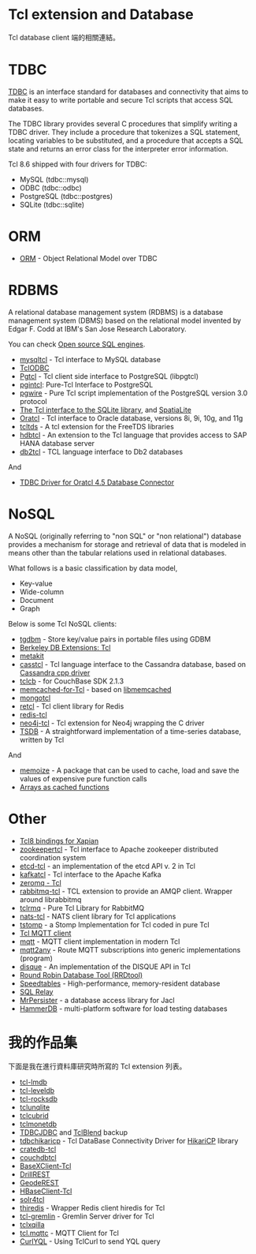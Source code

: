 Tcl extension and Database
=====

Tcl database client 端的相關連結。


TDBC
=====

[TDBC](http://tdbc.tcl.tk/index.cgi/index) is an interface standard
for databases and connectivity that aims to make it easy to write portable
and secure Tcl scripts that access SQL databases.

The TDBC library provides several C procedures that simplify writing a TDBC
driver. They include a procedure that tokenizes a SQL statement, locating
variables to be substituted, and a procedure that accepts a SQL state and
returns an error class for the interpreter error information.

Tcl 8.6 shipped with four drivers for TDBC:
* MySQL (tdbc::mysql)
* ODBC (tdbc::odbc)
* PostgreSQL (tdbc::postgres)
* SQLite (tdbc::sqlite)

ORM
=====

* [ORM](https://wiki.tcl.tk/26254) - Object Relational Model over TDBC


RDBMS
=====

A relational database management system (RDBMS) is a database management 
system (DBMS) based on the relational model invented by Edgar F. Codd at 
IBM's San Jose Research Laboratory.

You can check [Open source SQL engines](http://www.martinbroadhurst.com/sql-engines.html).

* [mysqltcl](http://www.xdobry.de/mysqltcl/) - Tcl interface to MySQL database
* [TclODBC](https://sourceforge.net/projects/tclodbc/)
* [Pgtcl](http://flightaware.github.io/Pgtcl/) - Tcl client side interface to PostgreSQL (libpgtcl)
* [pgintcl](https://sourceforge.net/projects/pgintcl/): Pure-Tcl Interface to PostgreSQL
* [pgwire](https://github.com/cyanogilvie/pgwire) - Pure Tcl script implementation of
the PostgreSQL version 3.0 protocol
* [The Tcl interface to the SQLite library](http://www.sqlite.org/tclsqlite.html), and 
[SpatiaLite](https://wiki.tcl.tk/23457)
* [Oratcl](http://oratcl.sourceforge.net/) - Tcl interface to Oracle database, versions 8i, 9i, 10g, and 11g
* [tcltds](https://github.com/cloudsidekick/tcltds) - A tcl extension for the FreeTDS libraries
* [hdbtcl](https://github.com/quietboil/hdbtcl) - An extension to the Tcl language that 
provides access to SAP HANA database server 
* [db2tcl](https://github.com/memmertoIBM/db2tcl) - TCL language interface to Db2 databases

And

* [TDBC Driver for Oratcl 4.5 Database Connector](https://fossil.sowaswie.de/tdbc_oratcl/index)


NoSQL
=====

A NoSQL (originally referring to "non SQL" or "non relational") database 
provides a mechanism for storage and retrieval of data that is modeled in 
means other than the tabular relations used in relational databases.

What follows is a basic classification by data model,
* Key-value
* Wide-column
* Document
* Graph

Below is some Tcl NoSQL clients:

* [tgdbm](http://www.vogel-nest.de/tgdbmqgdbm-library-for-tcl-version-0-5/) - Store key/value pairs
in portable files using GDBM
* [Berkeley DB Extensions: Tcl](https://docs.oracle.com/cd/E17276_01/html/programmer_reference/tcl.html)
* [metakit](https://github.com/pooryorick/metakit/)
* [casstcl](https://github.com/flightaware/casstcl) - Tcl language interface to the Cassandra database,
based on [Cassandra cpp driver](https://github.com/datastax/cpp-driver)
* [tclcb](https://sourceforge.net/projects/tclfltk/files/Linux/Couchbase/) - for CouchBase SDK 2.1.3
* [memcached-for-Tcl](https://github.com/bovine/memcached-for-Tcl) - based on
[libmemcached](http://libmemcached.org/libMemcached.html)
* [mongotcl](https://github.com/flightaware/mongotcl)
* [retcl](https://github.com/gahr/retcl) - Tcl client library for Redis
* [redis-tcl](https://github.com/bradvoth/redis-tcl)
* [neo4j-tcl](https://icube-forge.unistra.fr/akress/neo4j-tcl/) - Tcl extension for Neo4j wrapping the C driver
* [TSDB](https://wiki.tcl.tk/41240) - A straightforward implementation of a time-series database, written by Tcl

And

* [memoize](https://wiki.tcl.tk/10981) - A package that can be used to cache, 
load and save the values of expensive pure function calls
* [Arrays as cached functions](https://wiki.tcl.tk/4495)


Other
=====

* [Tcl8 bindings for Xapian](https://xapian.org/docs/bindings/tcl8/)
* [zookeepertcl](https://github.com/flightaware/zookeepertcl) - Tcl interface to Apache zookeeper 
distributed coordination system
* [etcd-tcl](https://github.com/efrecon/etcd-tcl) - an implementation of the etcd API v. 2 in Tcl
* [kafkatcl](https://github.com/flightaware/kafkatcl) - Tcl interface to the Apache Kafka
* [zeromq - Tcl](http://zeromq.org/bindings:tcl)
* [rabbitmq-tcl](https://github.com/dereckson/rabbitmq-tcl) - TCL extension to provide an AMQP client. Wrapper around librabbitmq
* [tclrmq](https://github.com/flightaware/tclrmq) - Pure Tcl Library for RabbitMQ
* [nats-tcl](https://github.com/Kazmirchuk/nats-tcl) - NATS client library for Tcl applications
* [tstomp](https://github.com/siemens/tstomp) - a Stomp Implementation for Tcl coded in pure Tcl
* [Tcl MQTT client](https://chiselapp.com/user/schelte/repository/mqtt/home)
* [mqtt](https://github.com/efrecon/mqtt) - MQTT client implementation in modern Tcl
* [mqtt2any](https://github.com/efrecon/mqtt2any) - Route MQTT subscriptions into generic implementations (program)
* [disque](https://github.com/efrecon/disque) - An implementation of the DISQUE API in Tcl
* [Round Robin Database Tool (RRDtool)](http://oss.oetiker.ch/rrdtool/)
* [Speedtables](http://flightaware.github.io/speedtables/) - High-performance, memory-resident database
* [SQL Relay](http://wiki.tcl.tk/9242)
* [MrPersister](http://wiki.tcl.tk/21669) - a database access library for Jacl
* [HammerDB](http://www.hammerdb.com/) - multi-platform software for load testing databases


我的作品集
=====

下面是我在進行資料庫研究時所寫的 Tcl extension 列表。

* [tcl-lmdb](https://github.com/ray2501/tcl-lmdb)
* [tcl-leveldb](https://github.com/ray2501/tcl-leveldb)
* [tcl-rocksdb](https://github.com/ray2501/tcl-rocksdb)
* [tclunqlite](https://github.com/ray2501/tclunqlite)
* [tclcubrid](https://github.com/ray2501/tclcubrid)
* [tclmonetdb](https://github.com/ray2501/tclmonetdb)
* [TDBCJDBC](https://github.com/ray2501/TDBCJDBC) and [TclBlend](https://github.com/ray2501/tclBlend) backup
* [tdbchikaricp](https://github.com/ray2501/tdbchikaricp) - Tcl DataBase Connectivity Driver for
[HikariCP](http://brettwooldridge.github.io/HikariCP/) library
* [cratedb-tcl](https://github.com/ray2501/cratedb-tcl)
* [couchdbtcl](https://github.com/ray2501/couchdbtcl)
* [BaseXClient-Tcl](https://github.com/ray2501/BaseXClient-Tcl)
* [DrillREST](https://github.com/ray2501/DrillREST)
* [GeodeREST](https://github.com/ray2501/GeodeREST)
* [HBaseClient-Tcl](https://github.com/ray2501/HBaseClient-Tcl)
* [solr4tcl](https://github.com/ray2501/solr4tcl)
* [thiredis](https://github.com/ray2501/thiredis) - Wrapper Redis client hiredis for Tcl
* [tcl-gremlin](https://github.com/ray2501/tcl-gremlin) - Gremlin Server driver for Tcl
* [tclxqilla](https://github.com/ray2501/tclxqilla)
* [tcl.mqttc](https://github.com/ray2501/tcl.mqttc) - MQTT Client for Tcl
* [CurlYQL](https://github.com/ray2501/CurlYQL) - Using TclCurl to send YQL query


